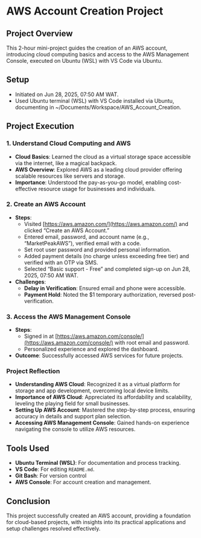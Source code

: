 # AWS Account Creation Project

## Project Overview
This 2-hour mini-project guides the creation of an AWS account, introducing cloud computing basics and access to the AWS Management Console, executed on Ubuntu (WSL) with VS Code via Ubuntu.

## Setup
- Initiated on Jun 28, 2025, 07:50 AM WAT.
- Used Ubuntu terminal (WSL) with VS Code installed via Ubuntu, documenting in ~/Documents/Workspace/AWS_Account_Creation.

## Project Execution

### 1. Understand Cloud Computing and AWS
- **Cloud Basics**: Learned the cloud as a virtual storage space accessible via the internet, like a magical backpack.
- **AWS Overview**: Explored AWS as a leading cloud provider offering scalable resources like servers and storage.
- **Importance**: Understood the pay-as-you-go model, enabling cost-effective resource usage for businesses and individuals.

### 2. Create an AWS Account
- **Steps**:
  - Visited [https://aws.amazon.com/](https://aws.amazon.com/) and clicked “Create an AWS Account.”
  - Entered email, password, and account name (e.g., “MarketPeakAWS”), verified email with a code.
  - Set root user password and provided personal information.
  - Added payment details (no charge unless exceeding free tier) and verified with an OTP via SMS.
  - Selected “Basic support - Free” and completed sign-up on Jun 28, 2025, 07:50 AM WAT.
- **Challenges**:
  - **Delay in Verification**: Ensured email and phone were accessible.
  - **Payment Hold**: Noted the $1 temporary authorization, reversed post-verification.

### 3. Access the AWS Management Console
- **Steps**:
  - Signed in at [https://aws.amazon.com/console/](https://aws.amazon.com/console/) with root email and password.
  - Personalized experience and explored the dashboard.
- **Outcome**: Successfully accessed AWS services for future projects.

### Project Reflection
- **Understanding AWS Cloud**: Recognized it as a virtual platform for storage and app development, overcoming local device limits.
- **Importance of AWS Cloud**: Appreciated its affordability and scalability, leveling the playing field for small businesses.
- **Setting Up AWS Account**: Mastered the step-by-step process, ensuring accuracy in details and support plan selection.
- **Accessing AWS Management Console**: Gained hands-on experience navigating the console to utilize AWS resources.

## Tools Used
- **Ubuntu Terminal (WSL)**: For documentation and process tracking.
- **VS Code**: For editing `README.md`.
- **Git Bash**: For version control
- **AWS Console**: For account creation and management.

## Conclusion
This project successfully created an AWS account, providing a foundation for cloud-based projects, with insights into its practical applications and setup challenges resolved effectively.